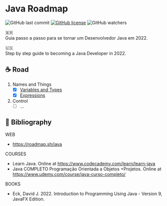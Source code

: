 # Java Roadmap

![GitHub last commit](https://img.shields.io/github/last-commit/leonardosolisbadaro/java-roadmap?style=for-the-badge)
[![GitHub license](https://img.shields.io/github/license/leonardosolisbadaro/roadmap?style=for-the-badge)](https://github.com/leonardosolisbadaro/java-roadmap/blob/main/LICENSE)
![GitHub watchers](https://img.shields.io/github/watchers/leonardosolisbadaro/java-roadmap?style=for-the-badge)

:brazil:<br>
Guia passo a passo para se tornar um Desenvolvedor Java em 2022.

:us:<br>
Step by step guide to becoming a Java Developer in 2022.

## :coffee: Road

1. Names and Things
   - [x] [Variables and Types](1NamesThings/1VariablesTypes)
   - [x] [Expressions](1NamesThings/2Expressions)
2. Control
   - [ ] ...

## :book: Bibliography
WEB
- https://roadmap.sh/java

COURSES
- Learn Java. Online at https://www.codecademy.com/learn/learn-java
- Java COMPLETO Programação Orientada a Objetos +Projetos. Online at https://www.udemy.com/course/java-curso-completo/

BOOKS
- Eck, David J. 2022. Introduction to Programming Using Java - Version 9, JavaFX Edition.
<!--
- Kalinovsky, A. 2005. Java Secreto. Pearson; 1ª edição.
- Larman, C. 2005. Applying UML and Patterns: An Introduction to Object-Oriented Analysis and Design and Iterative Development. Pearson; 3rd ed.
- Larman, C. 2006. Utilizando UML e Padrões: Uma Introdução à Análise e ao Projeto Orientados a Objetos e ao Desenvolvimento Iterativo. Bookman; 3ª edição.
- Martin, Robert C. 2009. Código Limpo: Habilidades Práticas do Agile Software. Alta Books; 1ª edição.
- Oliveira, B. 2013. JavaFX. Interfaces com Qualidade Para Aplicações Desktop. Casa do Código; 1ª edição.
-->
